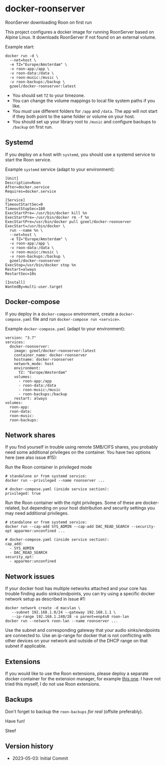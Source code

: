 # docker-roonserver
RoonServer downloading Roon on first run

This  project configures a docker image for running RoonServer based on Alpine Linux.
It downloads RoonServer if not found on an external volume.

Example start:

    docker run -d \
      --net=host \
      -e TZ="Europe/Amsterdam" \
      -v roon-app:/app \
      -v roon-data:/data \
      -v roon-music:/music \
      -v roon-backups:/backup \
      gzeel/docker-roonserver:latest
  
  * You should set `TZ` to your timezone.
  * You can change the volume mappings to local file system paths if you like.
  * You *must* use different folders for `/app` and `/data`.
    The app will not start if they both point to the same folder or volume on your host.
  * You should set up your library root to `/music` and configure backups to `/backup` on first run.

## Systemd

If you deploy on a host with `systemd`, you should use a systemd service to start the Roon service.

Example `systemd` service (adapt to your environment):

    [Unit]
    Description=Roon
    After=docker.service
    Requires=docker.service
    
    [Service]
    TimeoutStartSec=0
    TimeoutStopSec=180
    ExecStartPre=-/usr/bin/docker kill %n
    ExecStartPre=-/usr/bin/docker rm -f %n
    ExecStartPre=/usr/bin/docker pull gzeel/docker-roonserver
    ExecStart=/usr/bin/docker \
      run --name %n \
      --net=host \
      -e TZ="Europe/Amsterdam" \
      -v roon-app:/app \
      -v roon-data:/data \
      -v roon-music:/music \
      -v roon-backups:/backup \
      gzeel/docker-roonserver
    ExecStop=/usr/bin/docker stop %n
    Restart=always
    RestartSec=10s
    
    [Install]
    WantedBy=multi-user.target

## Docker-compose

If you deploy in a `docker-compose` environment, create a `docker-compose.yaml` file and run `docker-compose run <service>`.

Example `docker-compose.yaml` (adapt to your environment):

    version: "3.7"
    services:
      docker-roonserver:
        image: gzeel/docker-roonserver:latest
        container_name: docker-roonserver
        hostname: docker-roonserver
        network_mode: host
        environment:
          TZ: "Europe/Amsterdam"
        volumes:
          - roon-app:/app
          - roon-data:/data
          - roon-music:/music
          - roon-backups:/backup
        restart: always
    volumes:
      roon-app:
      roon-data:
      roon-music:
      roon-backups:


## Network shares

If you find yourself in trouble using remote SMB/CIFS shares, you probably need some additional privileges on the container.
You have two options here (see also issue #15):

Run the Roon container in privileged mode

    # standalone or from systemd service:
    docker run --privileged --name roonserver ...

    # docker-compose.yaml (inside service section):
    privileged: true

Run the Roon container with the right privileges. Some of these are docker-related, but depending on your host distribution and security settings you may need additional privileges.

    # standalone or from systemd service:
    docker run --cap-add SYS_ADMIN --cap-add DAC_READ_SEARCH --security-opt apparmor:unconfined ...
    
    # docker-compose.yaml (inside service section):
    cap_add:
      - SYS_ADMIN
      - DAC_READ_SEARCH
    security_opt:
      - apparmor:unconfined


## Network issues

  If your docker host has multiple networks attached and your core has trouble finding audio sinks/endpoints, you can try using a specific docker network setup as described in issue #1:

    docker network create -d macvlan \
       --subnet 192.168.1.0/24 --gateway 192.168.1.1 \
       --ip-range 192.168.1.240/28 -o parent=enp4s0 roon-lan
    docker run --network roon-lan --name roonserver ...

  Use the subnet and corresponding gateway that your audio sinks/endpoints are connected to. Use an ip-range for docker that is not conflicting with other devices on your network and outside of the DHCP range on that subnet if applicable.

## Extensions

If you would like to use the Roon extensions, please deploy a separate docker container for the extension manager, for example [this one](https://hub.docker.com/r/theappgineer/roon-extension-manager).
I have not tried this myself, I do not use Roon extensions.

## Backups

  Don't forget to backup the `roon-backups` *for real* (offsite preferably).

  Have fun!
  
  Steef

## Version history

  * 2023-05-03: Initial Commit


